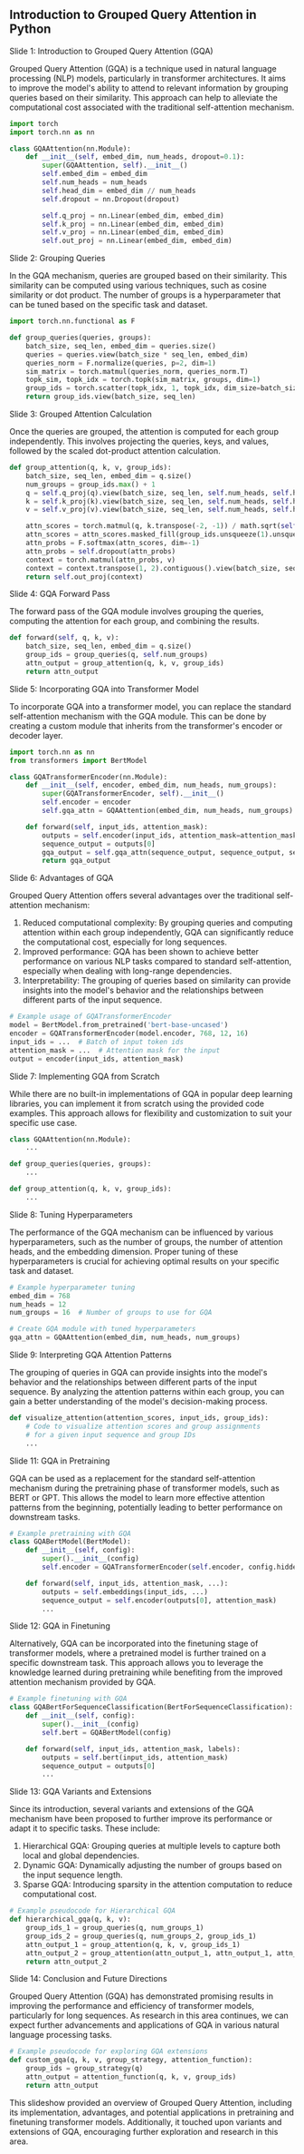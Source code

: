 ## Introduction to Grouped Query Attention in Python

Slide 1: Introduction to Grouped Query Attention (GQA)

Grouped Query Attention (GQA) is a technique used in natural language processing (NLP) models, particularly in transformer architectures. It aims to improve the model's ability to attend to relevant information by grouping queries based on their similarity. This approach can help to alleviate the computational cost associated with the traditional self-attention mechanism.

```python
import torch
import torch.nn as nn

class GQAAttention(nn.Module):
    def __init__(self, embed_dim, num_heads, dropout=0.1):
        super(GQAAttention, self).__init__()
        self.embed_dim = embed_dim
        self.num_heads = num_heads
        self.head_dim = embed_dim // num_heads
        self.dropout = nn.Dropout(dropout)

        self.q_proj = nn.Linear(embed_dim, embed_dim)
        self.k_proj = nn.Linear(embed_dim, embed_dim)
        self.v_proj = nn.Linear(embed_dim, embed_dim)
        self.out_proj = nn.Linear(embed_dim, embed_dim)
```

Slide 2: Grouping Queries

In the GQA mechanism, queries are grouped based on their similarity. This similarity can be computed using various techniques, such as cosine similarity or dot product. The number of groups is a hyperparameter that can be tuned based on the specific task and dataset.

```python
import torch.nn.functional as F

def group_queries(queries, groups):
    batch_size, seq_len, embed_dim = queries.size()
    queries = queries.view(batch_size * seq_len, embed_dim)
    queries_norm = F.normalize(queries, p=2, dim=1)
    sim_matrix = torch.matmul(queries_norm, queries_norm.T)
    topk_sim, topk_idx = torch.topk(sim_matrix, groups, dim=1)
    group_ids = torch.scatter(topk_idx, 1, topk_idx, dim_size=batch_size * seq_len)
    return group_ids.view(batch_size, seq_len)
```

Slide 3: Grouped Attention Calculation

Once the queries are grouped, the attention is computed for each group independently. This involves projecting the queries, keys, and values, followed by the scaled dot-product attention calculation.

```python
def group_attention(q, k, v, group_ids):
    batch_size, seq_len, embed_dim = q.size()
    num_groups = group_ids.max() + 1
    q = self.q_proj(q).view(batch_size, seq_len, self.num_heads, self.head_dim).transpose(1, 2)
    k = self.k_proj(k).view(batch_size, seq_len, self.num_heads, self.head_dim).transpose(1, 2)
    v = self.v_proj(v).view(batch_size, seq_len, self.num_heads, self.head_dim).transpose(1, 2)

    attn_scores = torch.matmul(q, k.transpose(-2, -1)) / math.sqrt(self.head_dim)
    attn_scores = attn_scores.masked_fill(group_ids.unsqueeze(1).unsqueeze(2) != group_ids.unsqueeze(1).unsqueeze(3), -1e9)
    attn_probs = F.softmax(attn_scores, dim=-1)
    attn_probs = self.dropout(attn_probs)
    context = torch.matmul(attn_probs, v)
    context = context.transpose(1, 2).contiguous().view(batch_size, seq_len, embed_dim)
    return self.out_proj(context)
```

Slide 4: GQA Forward Pass

The forward pass of the GQA module involves grouping the queries, computing the attention for each group, and combining the results.

```python
def forward(self, q, k, v):
    batch_size, seq_len, embed_dim = q.size()
    group_ids = group_queries(q, self.num_groups)
    attn_output = group_attention(q, k, v, group_ids)
    return attn_output
```

Slide 5: Incorporating GQA into Transformer Model

To incorporate GQA into a transformer model, you can replace the standard self-attention mechanism with the GQA module. This can be done by creating a custom module that inherits from the transformer's encoder or decoder layer.

```python
import torch.nn as nn
from transformers import BertModel

class GQATransformerEncoder(nn.Module):
    def __init__(self, encoder, embed_dim, num_heads, num_groups):
        super(GQATransformerEncoder, self).__init__()
        self.encoder = encoder
        self.gqa_attn = GQAAttention(embed_dim, num_heads, num_groups)

    def forward(self, input_ids, attention_mask):
        outputs = self.encoder(input_ids, attention_mask=attention_mask)
        sequence_output = outputs[0]
        gqa_output = self.gqa_attn(sequence_output, sequence_output, sequence_output)
        return gqa_output
```

Slide 6: Advantages of GQA

Grouped Query Attention offers several advantages over the traditional self-attention mechanism:

1. Reduced computational complexity: By grouping queries and computing attention within each group independently, GQA can significantly reduce the computational cost, especially for long sequences.
2. Improved performance: GQA has been shown to achieve better performance on various NLP tasks compared to standard self-attention, especially when dealing with long-range dependencies.
3. Interpretability: The grouping of queries based on similarity can provide insights into the model's behavior and the relationships between different parts of the input sequence.

```python
# Example usage of GQATransformerEncoder
model = BertModel.from_pretrained('bert-base-uncased')
encoder = GQATransformerEncoder(model.encoder, 768, 12, 16)
input_ids = ...  # Batch of input token ids
attention_mask = ...  # Attention mask for the input
output = encoder(input_ids, attention_mask)
```

Slide 7: Implementing GQA from Scratch

While there are no built-in implementations of GQA in popular deep learning libraries, you can implement it from scratch using the provided code examples. This approach allows for flexibility and customization to suit your specific use case.

```python
class GQAAttention(nn.Module):
    ...

def group_queries(queries, groups):
    ...

def group_attention(q, k, v, group_ids):
    ...
```

Slide 8: Tuning Hyperparameters

The performance of the GQA mechanism can be influenced by various hyperparameters, such as the number of groups, the number of attention heads, and the embedding dimension. Proper tuning of these hyperparameters is crucial for achieving optimal results on your specific task and dataset.

```python
# Example hyperparameter tuning
embed_dim = 768
num_heads = 12
num_groups = 16  # Number of groups to use for GQA

# Create GQA module with tuned hyperparameters
gqa_attn = GQAAttention(embed_dim, num_heads, num_groups)
```

Slide 9: Interpreting GQA Attention Patterns

The grouping of queries in GQA can provide insights into the model's behavior and the relationships between different parts of the input sequence. By analyzing the attention patterns within each group, you can gain a better understanding of the model's decision-making process.

```python
def visualize_attention(attention_scores, input_ids, group_ids):
    # Code to visualize attention scores and group assignments
    # for a given input sequence and group IDs
    ...
```

Slide 11: GQA in Pretraining

GQA can be used as a replacement for the standard self-attention mechanism during the pretraining phase of transformer models, such as BERT or GPT. This allows the model to learn more effective attention patterns from the beginning, potentially leading to better performance on downstream tasks.

```python
# Example pretraining with GQA
class GQABertModel(BertModel):
    def __init__(self, config):
        super().__init__(config)
        self.encoder = GQATransformerEncoder(self.encoder, config.hidden_size, config.num_attention_heads, num_groups=16)

    def forward(self, input_ids, attention_mask, ...):
        outputs = self.embeddings(input_ids, ...)
        sequence_output = self.encoder(outputs[0], attention_mask)
        ...
```

Slide 12: GQA in Finetuning

Alternatively, GQA can be incorporated into the finetuning stage of transformer models, where a pretrained model is further trained on a specific downstream task. This approach allows you to leverage the knowledge learned during pretraining while benefiting from the improved attention mechanism provided by GQA.

```python
# Example finetuning with GQA
class GQABertForSequenceClassification(BertForSequenceClassification):
    def __init__(self, config):
        super().__init__(config)
        self.bert = GQABertModel(config)

    def forward(self, input_ids, attention_mask, labels):
        outputs = self.bert(input_ids, attention_mask)
        sequence_output = outputs[0]
        ...
```

Slide 13: GQA Variants and Extensions

Since its introduction, several variants and extensions of the GQA mechanism have been proposed to further improve its performance or adapt it to specific tasks. These include:

1. Hierarchical GQA: Grouping queries at multiple levels to capture both local and global dependencies.
2. Dynamic GQA: Dynamically adjusting the number of groups based on the input sequence length.
3. Sparse GQA: Introducing sparsity in the attention computation to reduce computational cost.

```python
# Example pseudocode for Hierarchical GQA
def hierarchical_gqa(q, k, v):
    group_ids_1 = group_queries(q, num_groups_1)
    group_ids_2 = group_queries(q, num_groups_2, group_ids_1)
    attn_output_1 = group_attention(q, k, v, group_ids_1)
    attn_output_2 = group_attention(attn_output_1, attn_output_1, attn_output_1, group_ids_2)
    return attn_output_2
```

Slide 14: Conclusion and Future Directions

Grouped Query Attention (GQA) has demonstrated promising results in improving the performance and efficiency of transformer models, particularly for long sequences. As research in this area continues, we can expect further advancements and applications of GQA in various natural language processing tasks.

```python
# Example pseudocode for exploring GQA extensions
def custom_gqa(q, k, v, group_strategy, attention_function):
    group_ids = group_strategy(q)
    attn_output = attention_function(q, k, v, group_ids)
    return attn_output
```

This slideshow provided an overview of Grouped Query Attention, including its implementation, advantages, and potential applications in pretraining and finetuning transformer models. Additionally, it touched upon variants and extensions of GQA, encouraging further exploration and research in this area.

